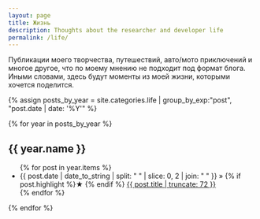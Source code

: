 ```yaml
---
layout: page
title: Жизнь
description: Thoughts about the researcher and developer life
permalink: /life/
---
```


Публикации моего творчества, путешествий, авто/мото приключений и многое другое, что по моему мнению не подходит под формат блога. Иными словами, здесь будут моменты из моей жизни, которыми хочется поделится.

{% assign posts_by_year = site.categories.life | group_by_exp:"post", "post.date | date: '%Y'" %}

{% for year in posts_by_year %}
<h2>{{ year.name }}</h2>
<ul>
  {% for post in year.items %}
    <li>
      {{ post.date | date_to_string  | split: " " | slice: 0, 2 | join: " " }} » 
      {% if post.highlight %}&starf; {% endif %}
      <a href="{{ post.url }}" title="{{ post.title }}">
        {{ post.title | truncate: 72 }}
      </a>
    </li>
  {% endfor %}
</ul>
{% endfor %}